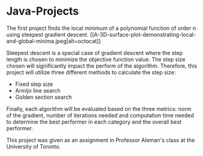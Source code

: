 # Java-Projects

The first project finds the local minimum of a polynomial function of order n using steepest gradient descent. 
[[A-3D-surface-plot-demonstrating-local-and-global-minima.jpeg|alt=octocat]]

Steepest descent is a special case of gradient descent where the step length is chosen to minimize the objective function value. The step size chosen will significantly impact the perform of the algorithm. Therefore, this project will utilize three different methods to calculate the step size:
- Fixed step size
- Armijo line search
- Golden section search
  
Finally, each algorithm will be evaluated based on the three metrics: norm of the gradient, number of iterations needed and computation time needed to determine the best performer in each category and the overall best performer.

This project was given as an assignment in Professor Aleman's class at the University of Toronto.
